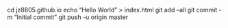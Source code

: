 cd jz8805.github.io 
echo “Hello World” > index.html 
git add –all 
git commit -m “Initial commit” 
git push -u origin master
